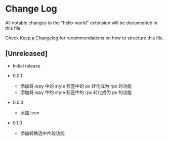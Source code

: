 # Change Log

All notable changes to the "hello-world" extension will be documented in this file.

Check [Keep a Changelog](http://keepachangelog.com/) for recommendations on how to structure this file.

## [Unreleased]

- Initial release
- 0.0.1

  - 添加将.wpy 中的 style 标签中的 px 转化成为 rpx 的功能
  - 添加将.wpy 中的 style 标签中的 rpx 转化成为 px 的功能

- 0.0.3

  - 添加 icon

- 0.1.0
  - 添加转换选中片段功能
